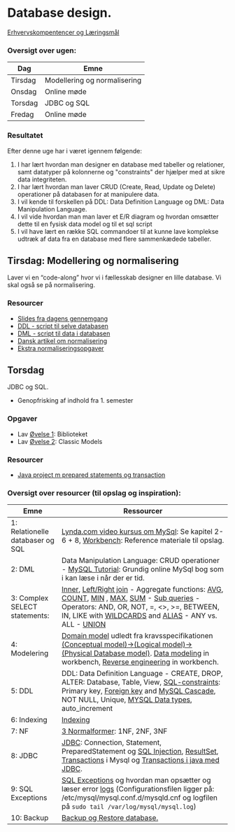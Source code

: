 # Database design.

[Erhvervskompentencer og Læringsmål](./admin.md)

### Oversigt over ugen:  


| Dag     | Emne                                     |
| ------- | ---------------------------------------- |
| Tirsdag  | Modellering og normalisering |
| Onsdag | Online møde |
| Torsdag | JDBC og SQL |
| Fredag  | Online møde |

### Resultatet

Efter denne uge har i været igennem følgende:

1. I har lært hvordan man designer en database med tabeller og relationer, samt datatyper på kolonnerne og "constraints" der hjælper med at sikre data integriteten.
2. I har lært hvordan man laver CRUD (Create, Read, Update og Delete) operationer på databasen for at manipulere data.
3. I vil kende til forskellen på DDL: Data Definition Language og DML: Data Manipulation Language.
4. I vil vide hvordan man man laver et E/R diagram og hvordan omsætter dette til en fysisk data model og til et sql script
5. I vil have lært en række SQL commandoer til at kunne lave komplekse udtræk af data fra en database med flere sammenkædede tabeller.


## Tirsdag: Modellering og normalisering
Laver vi en “code-along” hvor vi i fællesskab designer en lille database. Vi skal også se på normalisering.

### Resourcer
- [Slides fra dagens gennemgang](resources/slides.pptm)
- [DDL - script til selve databasen](resources/ddl.sql)
- [DML - script til data i databasen](resources/dml.sql)
- [Dansk artikel om normalisering](resources/DB_normalisering.pdf)
- [Ekstra normaliseringsopgaver](exercises/normalisering_basic.md)


## Torsdag
JDBC og SQL. 
- Genopfrisking af indhold fra 1. semester

### Opgaver
- Lav [Øvelse 1](exercises/biblioteket.md): Biblioteket
- Lav [Øvelse 2](exercises/SQLex1.md): Classic Models

### Resourcer
- [Java project m prepared statements og transaction](resources/TestDB.zip)



### Oversigt over resourcer (til opslag og inspiration):  

| Emne                             | Ressourcer                               |
| -------------------------------- | ---------------------------------------- |
| 1: Relationelle databaser og SQL | [Lynda.com video kursus om MySql](https://www.lynda.com/MySQL-tutorials/SELECT-statement/139986/173303-4.html?org=cphbusiness.dk): Se kapitel 2-6 + 8, [Workbench](https://dev.mysql.com/doc/workbench/en/): Reference materiale til opslag. |
| 2: DML                           | Data Manipulation Language: CRUD operationer - [MySQL Tutorial](http://www.mysqltutorial.org/basic-mysql-tutorial.aspx): Grundig online MySql bog som i kan læse i når der er tid. |
| 3: Complex SELECT statements:    | [Inner](http://www.mysqltutorial.org/mysql-inner-join.aspx), [Left/Right join](http://www.mysqltutorial.org/mysql-left-join.aspx) - Aggregate functions:    [AVG](http://www.mysqltutorial.org/mysql-avg/), [COUNT](http://www.mysqltutorial.org/mysql-row-count/), [MIN](http://www.mysqltutorial.org/mysql-min/) , [MAX](http://www.mysqltutorial.org/mysql-max-function/), [SUM](http://www.mysqltutorial.org/mysql-sum/) - [Sub queries](http://www.mysqltutorial.org/mysql-subquery/) - Operators: AND, OR, NOT, =, <>, >=, BETWEEN, IN, LIKE with [WILDCARDS](http://www.mysqltutorial.org/mysql-like/) and [ALIAS](http://www.mysqltutorial.org/mysql-alias/) - ANY vs. ALL - [UNION](http://www.mysqltutorial.org/sql-union-mysql.aspx) |
| 4: Modelering                    | [Domain model](http://stg-tud.github.io/eise/WS11-EiSE-07-Domain_Modeling.pdf) udledt fra kravsspecifikationen [(Conceptual model)->(Logical model)-> (Physical Database model)](https://www.visual-paradigm.com/support/documents/vpuserguide/3563/3564/85378_conceptual,l.html). [Data modeling](https://dev.mysql.com/doc/workbench/en/wb-data-modeling.html) in workbench, [Reverse engineering](https://dev.mysql.com/doc/workbench/en/wb-reverse-engineer-live.html) in workbench. |
| 5: DDL                           | DDL: Data Definition Language - CREATE, DROP, ALTER: Database, Table, View, [SQL-constraints](https://www.tutorialspoint.com/sql/sql-constraints.htm): Primary key, [Foreign key]() and [MySQL Cascade](http://www.mysqltutorial.org/mysql-on-delete-cascade/), NOT NULL, Unique, [MYSQL Data types](https://www.tutorialspoint.com/mysql/mysql-data-types.htm),  auto_increment |
| 6: Indexing                      | [Indexing](http://www.tutorialspoint.com/mysql/mysql-indexes.htm) |
| 7: NF                            | [3 Normalformer](http://www.studytonight.com/dbms/database-normalization.php): 1NF, 2NF, 3NF |
| 8: JDBC                          | [JDBC](https://www.tutorialspoint.com//jdbc/jdbc-quick-guide.htm): Connection, Statement, PreparedStatement og [SQL Injection](https://www.javacodegeeks.com/2012/11/sql-injection-in-java-application.html), [ResultSet](http://tutorials.jenkov.com/jdbc/resultset.html), [Transactions](https://www.tutorialspoint.com/mysql/mysql-transactions.htm) i Mysql og [Transactions i java med JDBC](https://www.tutorialspoint.com/jdbc/jdbc-transactions.htm). |
| 9: SQL Exceptions                | [SQL Exceptions](https://www.tutorialspoint.com/jdbc/jdbc-exceptions.htm) og hvordan man opsætter og læser error [logs](http://www.pontikis.net/blog/how-and-when-to-enable-mysql-logs) (Configurationsfilen ligger på: /etc/mysql/mysql.conf.d/mysqld.cnf og logfilen på `sudo tail /var/log/mysql/mysql.log`) |
| 10: Backup                       | [Backup og Restore database.](https://www.backuphowto.info/how-backup-mysql-database-automatically-linux-users) |



